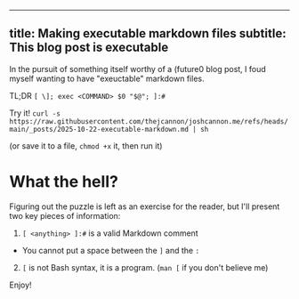 [ \]; exec /usr/bin/env open 'https://www.youtube.com/watch?v=RfiQYRn7fBg'; ]:#
---
title: Making executable markdown files
subtitle: This blog post is executable
---

In the pursuit of something itself worthy of a (future0 blog post,
I foud myself wanting to have "exeuctable" markdown files.

TL;DR `[ \]; exec <COMMAND> $0 "$@"; ]:#`

Try it! `curl -s https://raw.githubusercontent.com/thejcannon/joshcannon.me/refs/heads/main/_posts/2025-10-22-executable-markdown.md | sh`

(or save it to a file, `chmod +x` it, then run it)

# What the hell?

Figuring out the puzzle is left as an exercise for the reader, but I'll present two key pieces of information:

1. `[ <anything> ]:#` is a valid Markdown comment
  - You cannot put a space between the `]` and the `:`
2. `[` is not Bash syntax, it is a program. (`man [` if you don't believe me)

Enjoy!
